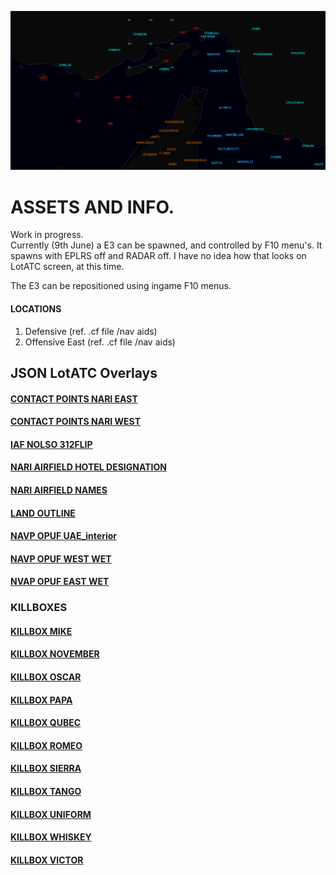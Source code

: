 
![DIR FRONT IMAGE](DIR_FRONT_IMG.PNG)

# ASSETS AND INFO.

Work in progress.  
Currently (9th June) a E3 can be spawned, and controlled by F10 menu's.
It spawns with EPLRS off and RADAR off. I have no idea how that looks on LotATC screen, at this time.  
  
  The E3 can be repositioned using ingame F10 menus.
#### LOCATIONS
  1. Defensive (ref. .cf file /nav aids)
  2. Offensive East (ref. .cf file /nav aids)


## JSON LotATC Overlays

####  [CONTACT POINTS NARI EAST](/JSON/CP_IRAN_EAST.json)
####  [CONTACT POINTS NARI WEST](/JSON/CP_IRAN_WEST.json)
####  [IAF NOLSO 312FLIP](/JSON/IAF_NOLSO_312FLIP.json)
####  [NARI AIRFIELD HOTEL DESIGNATION](/JSON/IRANIAN_AIRFIELD_HOTEL_DESIGNATION.json)
####  [NARI AIRFIELD NAMES](/JSON/IRANIAN_AIRFIELD_NAMES.json)
####  [LAND OUTLINE](/JSON/LAND_OUTLINE.json)
####  [NAVP OPUF UAE_interior](/JSON/NAVP_OPUF_UAE_interior.json)
####  [NAVP OPUF WEST WET](/JSON/NAVP_OPUF_west_wet.json)
####  [NVAP OPUF EAST WET](/JSON/NVAP_OPUF_east_wet.json)  

### KILLBOXES

####  [KILLBOX MIKE](/JSON/KB/kb_mike.json)
####  [KILLBOX NOVEMBER](/JSON/KB/kb_november.json)
####  [KILLBOX OSCAR](/JSON/KB/kb_oscar.json)
####  [KILLBOX PAPA](/JSON/KB/kb_papa.json)
####  [KILLBOX QUBEC](/JSON/KB/kb_qubec.json)
####  [KILLBOX ROMEO](/JSON/KB/kb_romeo.json)
####  [KILLBOX SIERRA](/JSON/KB/kb_sierra.json)
####  [KILLBOX TANGO](/JSON/KB/kb_tango.json)
####  [KILLBOX UNIFORM](/JSON/KB/kb_uniform.json)
####  [KILLBOX WHISKEY](/JSON/KB/kb_whiskey.json)
####  [KILLBOX VICTOR](/JSON/KB/kb_victor.json)  
